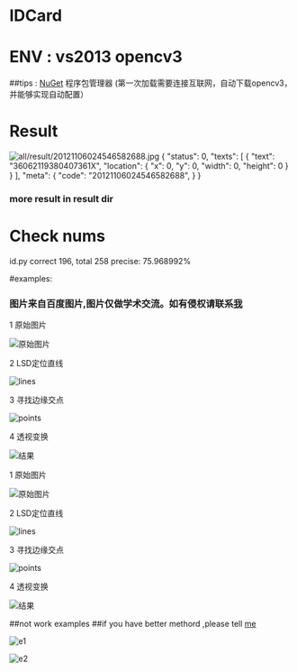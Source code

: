 # IDCard 
# ENV : vs2013 opencv3  
##tips : [NuGet](http://www.nuget.org/) 程序包管理器 (第一次加载需要连接互联网，自动下载opencv3，并能够实现自动配置）

# Result
![all/result/20121106024546582688.jpg](all/result/20121106024546582688.jpg)
{
	"status": 0,
		"texts": [
		{
			"text": "36062119380407361X",
			"location": {
				"x": 0,
				"y": 0,
				"width": 0,
				"height": 0
			}
		}
		],
		"meta": {
			"code": "20121106024546582688",
		}
}
### more result in result dir
# Check nums
id.py
correct 196, total 258
precise: 75.968992%



#examples:
### 图片来自百度图片,图片仅做学术交流。如有侵权请联系[我](mailto:1099905725@qq.com)
1 原始图片

![原始图片](./images/src.JPG)

2 LSD定位直线

![lines](./images/lines.jpg)

3 寻找边缘交点

![points](./images/point.jpg)

4 透视变换

![结果](./images/result.jpg)

1 原始图片

![原始图片](./images/src2.JPG)

2 LSD定位直线

![lines](./images/lines2.jpg)

3 寻找边缘交点

![points](./images/point2.jpg)

4 透视变换

![结果](./images/result2.jpg)

##not work examples 
##if you have better methord ,please tell [me](mailto:1099905725@qq.com)

![e1](./images/notworkexample1.png)

![e2](./images/notworkexample2.jpg)
